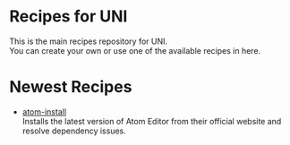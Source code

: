 # Recipes for UNI

This is the main recipes repository for UNI.<br/>
You can create your own or use one of the available recipes in here.

# Newest Recipes
- [atom-install](https://github.com/uni-linux/recipes/tree/master/src/daltonmenezes/atom-install)<br/>
  Installs the latest version of Atom Editor from their official website and resolve dependency issues.
